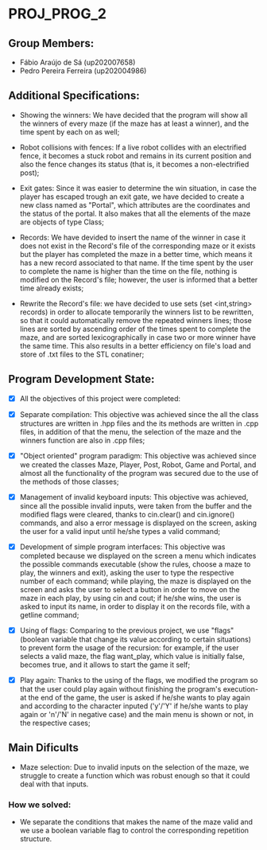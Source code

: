 # PROJ_PROG_2

## Group Members:

- Fábio Araújo de Sá (up202007658)
- Pedro Pereira Ferreira (up202004986)

## Additional Specifications:

- Showing the winners: We have decided that the program will show all the winners of every maze (if the maze has at least a winner), and the time spent by each on as well;

- Robot collisions with fences: If a live robot collides with an electrified fence, it becomes a stuck robot and remains in its current position and also the fence changes its status (that is, it becomes a non-electrified post);

- Exit gates: Since it was easier to determine the win situation, in case the player has escaped trough an exit gate, we have decided to create a new class named as "Portal", which attributes are the coordinates and the status of the portal. It also makes that all the elements of the maze are objects of type Class;

- Records: We have devided to insert the name of the winner in case it does not exist in the Record's file of the corresponding maze or it exists but the player has completed the maze in a better time, which means it has a new record associated to that name. If the time spent by the user to complete the name is higher than the time on the file, nothing is modified on the Record's file; however, the user is informed that a better time already exists;

- Rewrite the Record's file: we have decided to use sets (set <int,string> records) in order to allocate temporarily the winners list to be rewritten, so that it could automatically remove the repeated winners lines; those lines are sorted by ascending order of the times spent to complete the maze, and are sorted lexicographically in case two or more winner have the same time. This also results in a better efficiency on file's load and store of .txt files to the STL conatiner;

## Program Development State:

- [X] All the objectives of this project were completed:

- [X] Separate compilation: This objective was achieved since the all the class structures are written in .hpp files and the its methods are written in .cpp files, in addition of that the menu, the selection of the maze and the winners function are also in .cpp files;

- [X] "Object oriented" program paradigm: This objective was achieved since we created the classes Maze, Player, Post, Robot, Game and Portal, and almost all the functionality of the program was secured due to the use of the methods of those classes;

- [X] Management of invalid keyboard inputs: This objective was achieved, since all the possible invalid inputs, were taken from the buffer and the modified flags were cleared, thanks to cin.clear() and cin.ignore() commands, and also a error message is displayed on the screen, asking the user for a valid input until he/she types a valid command;

- [X] Development of simple program interfaces: This objective was completed because we displayed on the screen a menu which indicates the possible commands executable (show the rules, choose a maze to play, the winners and exit), asking the user to type the respective number of each command; while playing, the maze is displayed on the screen and asks the user to select a button in order to move on the maze in each play, by using cin and cout; if he/she wins, the user is asked to input its name, in order to display it on the records file, with a getline command;

- [X] Using of flags: Comparing to the previous project, we use "flags" (boolean variable that change its value according to certain situations) to prevent form the usage of the recursion: for example, if the user selects a valid maze, the flag want_play, which value is initially false, becomes true, and it allows to start the game it self;

- [X] Play again: Thanks to the using of the flags, we modified the program so that the user could play again without finishing the program's execution- at the end of the game, the user is asked if he/she wants to play again and according to the character inputed ('y'/'Y' if he/she wants to play again or 'n'/'N' in negative case) and the main menu is shown or not, in the respective cases;

## Main Dificults

- Maze selection: Due to invalid inputs on the selection of the maze, we struggle to create a function which was robust enough so that it could deal with that inputs.

### How we solved:

- We separate the conditions that makes the name of the maze valid and we use a boolean variable flag to control the corresponding repetition structure.

<br>